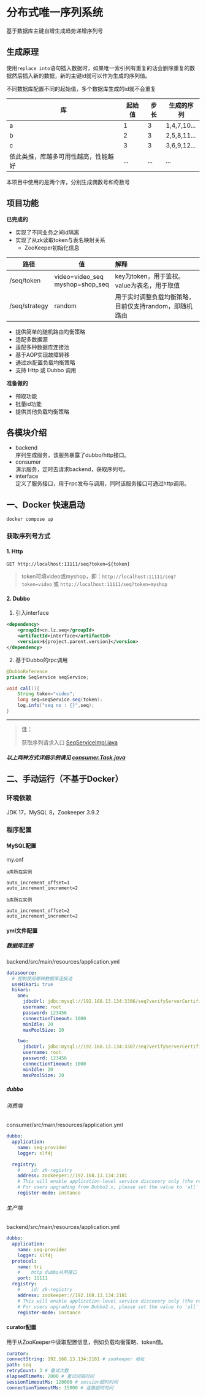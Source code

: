 # 分布式唯一序列系统

基于数据库主键自增生成趋势递增序列号

## 生成原理

使用`replace into`语句插入数据时，如果唯一索引列有重复的话会删除重复的数据然后插入新的数据，新的主键id就可以作为生成的序列值。

不同数据库配置不同的起始值，多个数据库生成的id就不会重复

| 库                  | 起始值 | 步长  | 生成的序列       |
|--------------------|-----|-----|-------------|
| a                  | 1   | 3   | 1,4,7,10... |
| b                  | 2   | 3   | 2,5,8,11... |
| c                  | 3   | 3   | 3,6,9,12... |
| 依此类推，库越多可用性越高，性能越好 | ... | ... | ...         |

本项目中使用的是两个库，分别生成偶数号和奇数号

## 项目功能
**已完成的**

- 实现了不同业务之间id隔离
- 实现了从zk读取token与表名映射关系
  -  ZooKeeper初始化信息

| 路径            | 值                                    | 解释                             |
|---------------|--------------------------------------|:-------------------------------|
| /seq/token    | video=video_seq <br/>myshop=shop_seq | key为token，用于鉴权。value为表名，用于取值   |
| /seq/strategy | random                               | 用于实时调整负载均衡策略，目前仅支持random，即随机路由 |

- 提供简单的随机路由均衡策略
- 适配多数据源
- 适配多种数据库连接池
- 基于AOP实现故障转移
- 通过zk配置负载均衡策略
- 支持 Http 或 Dubbo 调用

**准备做的**

- 预取功能
- 批量id功能
- 提供其他负载均衡策略

## 各模块介绍

- backend  
  序列生成服务，该服务暴露了dubbo/http接口。
- consumer  
  演示服务，定时去请求backend，获取序列号。
- interface  
  定义了服务接口，用于rpc发布与调用，同时该服务接口可通过http调用。

## 一、Docker 快速启动

```bash
docker compose up
```

### 获取序列号方式

#### 1. Http

`GET http://localhost:11111/seq?token=${token}`
> token可填video或myshop，即：`http://localhost:11111/seq?token=video` 或 `http://localhost:11111/seq?token=myshop`

#### 2. Dubbo

1. 引入interface
```xml
<dependency>
    <groupId>cn.lz.seq</groupId>
    <artifactId>interface</artifactId>
    <version>${project.parent.version}</version>
</dependency>
```
2. 基于Dubbo的rpc调用
```java
@DubboReference
private SeqService seqService;

void call(){
    String token="video";
    long seq=seqService.seq(token);
    log.info("seq no : {}",seq);
}
```
---
> **注：**
> 
> 获取序列请求入口
> [SeqServiceImpl.java](backend/src/main/java/cn/lz/seq/service/SeqServiceImpl.java)

##### 以上两种方式详细示例请见 [consumer.Task.java](consumer/src/main/java/cn/lz/seq/demo/consumer/Task.java)


## 二、手动运行（不基于Docker）

### 环境依赖

JDK 17，MySQL 8，Zookeeper 3.9.2

### 程序配置

#### MySQL配置

my.cnf

`a库所在实例`

```text
auto_increment_offset=1
auto_increment_increment=2
```

`b库所在实例`

```text
auto_increment_offset=2
auto_increment_increment=2
```

#### yml文件配置

##### 数据库连接

backend/src/main/resources/application.yml

```yaml
datasource:
  # 控制使用哪种数据库连接池
  useHikari: true
  hikari:
    one:
      jdbcUrl: jdbc:mysql://192.168.13.134:3306/seq?verifyServerCertificate=false&useSSL=true
      username: root
      password: 123456
      connectionTimeout: 1000
      minIdle: 20
      maxPoolSize: 20

    two:
      jdbcUrl: jdbc:mysql://192.168.13.134:3307/seq?verifyServerCertificate=false&useSSL=true
      username: root
      password: 123456
      connectionTimeout: 1000
      minIdle: 20
      maxPoolSize: 20
```

##### dubbo

###### 消费端

consumer/src/main/resources/application.yml

```yaml
dubbo:
  application:
    name: seq-provider
    logger: slf4j

  registry:
    #    id: zk-registry
    address: zookeeper://192.168.13.134:2181
    # This will enable application-level service discovery only (the recommended service discovery method for Dubbo3).
    # For users upgrading from Dubbo2.x, please set the value to 'all' for smooth migration.
    register-mode: instance
```

###### 生产端

backend/src/main/resources/application.yml

```yaml
dubbo:
  application:
    name: seq-provider
    logger: slf4j
  protocol:
    name: tri
    #    http dubbo共用接口
    port: 11111
  registry:
    #    id: zk-registry
    address: zookeeper://192.168.13.134:2181
    # This will enable application-level service discovery only (the recommended service discovery method for Dubbo3).
    # For users upgrading from Dubbo2.x, please set the value to 'all' for smooth migration.
    register-mode: instance
```

#### curator配置

用于从ZooKeeper中读取配置信息，例如负载均衡策略、token值。

```yaml
curator:
connectString: 192.168.13.134:2181 # zookeeper 地址
path: seq
retryCount: 3 # 重试次数
elapsedTimeMs: 2000 # 重试间隔时间
sessionTimeoutMs: 120000 # session超时时间
connectionTimeoutMs: 15000 # 连接超时时间
```